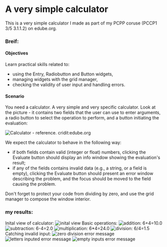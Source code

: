 # A very simple calculator

This is a very simple calculator I made as part of my PCPP coruse (PCCP1 3/5 3.1.1.2) on edube.org.
### Breif:

#### Objectives
Learn practical skills related to:

- using the Entry, Radiobutton and Button widgets,
- managing widgets with the grid manager,
- checking the validity of user input and handling errors.

#### Scenario
You need a calculator. A very simple and very specific calculator. Look at the picture - it contains two fields that the user can use to enter arguments, a radio button to select the operation to perform, and a button initiating the evaluation:

![Calculator - reference. cridit:edube.org](https://edube.org/uploads/media/default/0001/01/5c21f12519840cce2abf7efad10dbfcc026b8fde.png)


We expect the calculator to behave in the following way:
- if both fields contain valid (integer or float) numbers, clicking the Evaluate button should display an info window showing the evaluation's result;
- if any of the fields contains invalid data (e.g., a string, or a field is empty), clicking the Evaluate button should present an error window describing the problem, and the focus should be moved to the field causing the problem.   

Don't forget to protect your code from dividing by zero, and use the grid manager to compose the window interior.

### my results:
Inital view of calculator:
![inital view]()
Basic operations:
![addition: 6+4=10.0]()
![subtraction: 6-4=2.0]()
![multiplication: 6*4=24.0]()
![division: 6/4=1.5]()
Catching invalid input:
![zero division error message]()
![letters inputed error message]()
![empty inputs error message]()

